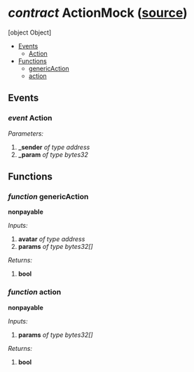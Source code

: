 # *contract* ActionMock ([source](https://github.com/daostack/daostack/tree/master/./contracts/test/ActionMock.sol))
[object Object]

- [Events](#events)
    - [Action](#event-action)
- [Functions](#functions)
    - [genericAction](#function-genericaction)
    - [action](#function-action)

## Events
### *event* Action
*Parameters:*
1. **_sender** *of type address*
2. **_param** *of type bytes32*

## Functions
### *function* genericAction
**nonpayable**

*Inputs:*
1. **avatar** *of type address*
2. **params** *of type bytes32[]*

*Returns:*
1. **bool**

### *function* action
**nonpayable**

*Inputs:*
1. **params** *of type bytes32[]*

*Returns:*
1. **bool**

